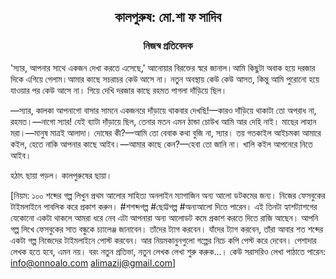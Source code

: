 <div align=center><h2 align=center>কালপুরুষ: মো.শা ফ সাদিব</h4><h3 align=center>নিজস্ব প্রতিবেদক</h3>
</div>

'স্যার, আপনার সাথে একজন দেখা করতে এসেছে,' আনোয়ার বিরক্তের স্বরে জানাল।আমি কিছুটা অবাক হয়ে দরজার দিকে এগিয়ে গেলাম।আমার কাছে সচরাচর কেউ আসে না। নতুন অবস্থায় কেউ কেউ আসত, কিন্তু আমি পুরোনো হয়ে যাওয়ার পর কেউ আসে না। গিয়ে দেখি দরজার কাছে রহমত পাগলা দাঁড়িয়ে ছিল।

—স্যার, কালকা আপনাগো বাসার সামনে একজনরে দাঁড়ায়ে থাকবার দেখছি!—কারও দাঁড়িয়ে থাকাটা তো অপরাধ না, রহমত।—নাগো স্যার! যেই ব্যাটা দাঁড়ায়ে ছিল, তেনার মতন এমন ঠান্ডা চোউখ আমি আর দেহি নাই। মাছের লাহান মরা।—মানুষ মাত্রই আলাদা। দোষের কী?—আমি তো বেবাক কথা বুজি না, স্যার। তয় গতকাইল আইচমকা আমারে কইল, হেতে নাকি আপনার কাছে আইব।—আমার কাছে কেন?—হেবা তো জানি না। খালি কইল আপনেরে নিতে আইব।

হঠাৎ ছায়া পড়ল। কালপুরুষের ছায়া।

[নিয়ম: ১০০ শব্দের গল্প লিখুন প্রথম আলোর সাহিত্য অনলাইন ম্যাগাজিন অন্য আলো ডটকমের জন্য। নিজের ফেসবুকের টাইমলাইনে পাবলিক করে প্রকাশ করুন। #শশব্দগল্প #ছোট্টগল্প #অন্যআলো দিতে পারেন। এই তিনটা হ্যাশট্যাশগের যেকোনো একটা থাকলে আমরা ধরে নেব এটা আপনারা অন্য আলোডট কমে প্রকাশ করতে দিতে রাজি আছেন। আপনি গল্প লিখে ফেসবুকের সাত বন্ধুকে চ্যালেঞ্জ জানাবেন। তাঁদের ট্যাগ করবেন। যাঁদের ট্যাগ করবেন, তাঁরা আবার শত শব্দের একটা গল্প নিজেদের টাইমলাইনে পোস্ট করবেন। আর নিয়মকানুনগুলো গল্পের নিচে কপি পেস্ট করে দেবেন। পেশাদার লেখক হতে হবে, এমন নয়। বরং নতুন প্রতিভা, নতুন লেখক লেখা শুরু করুক...। কেউ সরাসরিও লেখা পাঠাতে পারেন: info@onnoalo.com alimazij@gmail.com]

